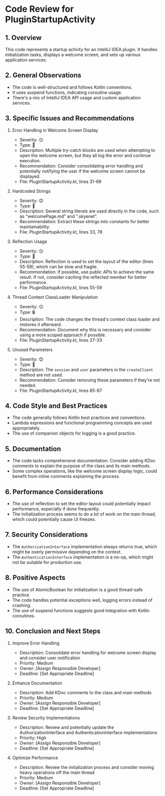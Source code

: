 # Code Review for PluginStartupActivity

## 1. Overview

This code represents a startup activity for an IntelliJ IDEA plugin. It handles initialization tasks, displays a welcome screen, and sets up various application services.

## 2. General Observations

- The code is well-structured and follows Kotlin conventions.
- It uses suspend functions, indicating coroutine usage.
- There's a mix of IntelliJ IDEA API usage and custom application services.

## 3. Specific Issues and Recommendations

1. Error Handling in Welcome Screen Display
   - Severity: 😐
   - Type: 🐛
   - Description: Multiple try-catch blocks are used when attempting to open the welcome screen, but they all log the error and continue execution.
   - Recommendation: Consider consolidating error handling and potentially notifying the user if the welcome screen cannot be displayed.
   - File: PluginStartupActivity.kt, lines 31-69

2. Hardcoded Strings
   - Severity: 😊
   - Type: 🧹
   - Description: Several string literals are used directly in the code, such as "welcomePage.md" and ".skyenet".
   - Recommendation: Extract these strings into constants for better maintainability.
   - File: PluginStartupActivity.kt, lines 33, 78

3. Reflection Usage
   - Severity: 😐
   - Type: 🚀
   - Description: Reflection is used to set the layout of the editor (lines 55-59), which can be slow and fragile.
   - Recommendation: If possible, use public APIs to achieve the same result. If not, consider caching the reflected member for better performance.
   - File: PluginStartupActivity.kt, lines 55-59

4. Thread Context ClassLoader Manipulation
   - Severity: 😐
   - Type: 🔒
   - Description: The code changes the thread's context class loader and restores it afterward.
   - Recommendation: Document why this is necessary and consider using a more scoped approach if possible.
   - File: PluginStartupActivity.kt, lines 27-33

5. Unused Parameters
   - Severity: 😊
   - Type: 🧹
   - Description: The `session` and `user` parameters in the `createClient` method are not used.
   - Recommendation: Consider removing these parameters if they're not needed.
   - File: PluginStartupActivity.kt, lines 85-87

## 4. Code Style and Best Practices

- The code generally follows Kotlin best practices and conventions.
- Lambda expressions and functional programming concepts are used appropriately.
- The use of companion objects for logging is a good practice.

## 5. Documentation

- The code lacks comprehensive documentation. Consider adding KDoc comments to explain the purpose of the class and its main methods.
- Some complex operations, like the welcome screen display logic, could benefit from inline comments explaining the process.

## 6. Performance Considerations

- The use of reflection to set the editor layout could potentially impact performance, especially if done frequently.
- The initialization process seems to do a lot of work on the main thread, which could potentially cause UI freezes.

## 7. Security Considerations

- The `AuthorizationInterface` implementation always returns true, which might be overly permissive depending on the context.
- The `AuthenticationInterface` implementation is a no-op, which might not be suitable for production use.

## 8. Positive Aspects

- The use of AtomicBoolean for initialization is a good thread-safe practice.
- The code handles potential exceptions well, logging errors instead of crashing.
- The use of suspend functions suggests good integration with Kotlin coroutines.

## 10. Conclusion and Next Steps

1. Improve Error Handling
   - Description: Consolidate error handling for welcome screen display and consider user notification
   - Priority: Medium
   - Owner: [Assign Responsible Developer]
   - Deadline: [Set Appropriate Deadline]

2. Enhance Documentation
   - Description: Add KDoc comments to the class and main methods
   - Priority: Medium
   - Owner: [Assign Responsible Developer]
   - Deadline: [Set Appropriate Deadline]

3. Review Security Implementations
   - Description: Review and potentially update the AuthorizationInterface and AuthenticationInterface implementations
   - Priority: High
   - Owner: [Assign Responsible Developer]
   - Deadline: [Set Appropriate Deadline]

4. Optimize Performance
   - Description: Review the initialization process and consider moving heavy operations off the main thread
   - Priority: Medium
   - Owner: [Assign Responsible Developer]
   - Deadline: [Set Appropriate Deadline]